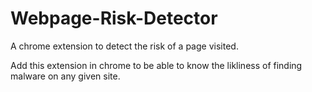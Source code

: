 # Webpage-Risk-Detector
A chrome extension to detect the risk of a page visited.

Add this extension in chrome to be able to know the likliness of finding malware on any given site.

